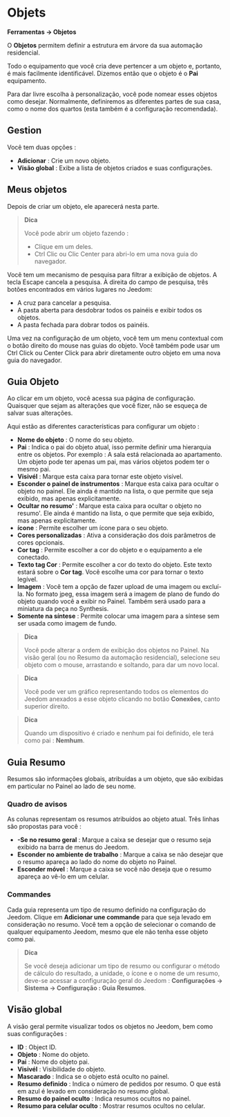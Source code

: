 # Objets
**Ferramentas → Objetos**

O **Objetos** permitem definir a estrutura em árvore da sua automação residencial.

Todo o equipamento que você cria deve pertencer a um objeto e, portanto, é mais facilmente identificável. Dizemos então que o objeto é o **Pai** equipamento.

Para dar livre escolha à personalização, você pode nomear esses objetos como desejar. Normalmente, definiremos as diferentes partes de sua casa, como o nome dos quartos (esta também é a configuração recomendada).

## Gestion

Você tem duas opções :
- **Adicionar** : Crie um novo objeto.
- **Visão global** : Exibe a lista de objetos criados e suas configurações.

## Meus objetos

Depois de criar um objeto, ele aparecerá nesta parte.

> **Dica**
>
> Você pode abrir um objeto fazendo :
> - Clique em um deles.
> - Ctrl Clic ou Clic Center para abri-lo em uma nova guia do navegador.

Você tem um mecanismo de pesquisa para filtrar a exibição de objetos. A tecla Escape cancela a pesquisa.
À direita do campo de pesquisa, três botões encontrados em vários lugares no Jeedom:

- A cruz para cancelar a pesquisa.
- A pasta aberta para desdobrar todos os painéis e exibir todos os objetos.
- A pasta fechada para dobrar todos os painéis.

Uma vez na configuração de um objeto, você tem um menu contextual com o botão direito do mouse nas guias do objeto. Você também pode usar um Ctrl Click ou Center Click para abrir diretamente outro objeto em uma nova guia do navegador.

## Guia Objeto

Ao clicar em um objeto, você acessa sua página de configuração. Quaisquer que sejam as alterações que você fizer, não se esqueça de salvar suas alterações.

Aqui estão as diferentes características para configurar um objeto :

- **Nome do objeto** : O nome do seu objeto.
- **Pai** : Indica o pai do objeto atual, isso permite definir uma hierarquia entre os objetos. Por exemplo : A sala está relacionada ao apartamento. Um objeto pode ter apenas um pai, mas vários objetos podem ter o mesmo pai.
- **Visivél** : Marque esta caixa para tornar este objeto visível.
- **Esconder o painel de instrumentos** : Marque esta caixa para ocultar o objeto no painel. Ele ainda é mantido na lista, o que permite que seja exibido, mas apenas explicitamente.
- **Ocultar no resumo'** : Marque esta caixa para ocultar o objeto no resumo'. Ele ainda é mantido na lista, o que permite que seja exibido, mas apenas explicitamente.
- **ícone** : Permite escolher um ícone para o seu objeto.
- **Cores personalizadas** : Ativa a consideração dos dois parâmetros de cores opcionais.
- **Cor tag** : Permite escolher a cor do objeto e o equipamento a ele conectado.
- **Texto tag Cor** : Permite escolher a cor do texto do objeto. Este texto estará sobre o **Cor tag**. Você escolhe uma cor para tornar o texto legível.
- **Imagem** : Você tem a opção de fazer upload de uma imagem ou excluí-la. No formato jpeg, essa imagem será a imagem de plano de fundo do objeto quando você a exibir no Painel. Também será usado para a miniatura da peça no Synthesis.
- **Somente na síntese** : Permite colocar uma imagem para a síntese sem ser usada como imagem de fundo.

> **Dica**
>
> Você pode alterar a ordem de exibição dos objetos no Painel. Na visão geral (ou no Resumo da automação residencial), selecione seu objeto com o mouse, arrastando e soltando, para dar um novo local.

> **Dica**
>
> Você pode ver um gráfico representando todos os elementos do Jeedom anexados a esse objeto clicando no botão **Conexões**, canto superior direito.

> **Dica**
>
> Quando um dispositivo é criado e nenhum pai foi definido, ele terá como pai : **Nemhum**.

## Guia Resumo

Resumos são informações globais, atribuídas a um objeto, que são exibidas em particular no Painel ao lado de seu nome.

### Quadro de avisos

As colunas representam os resumos atribuídos ao objeto atual. Três linhas são propostas para você :

- **-Se no resumo geral** : Marque a caixa se desejar que o resumo seja exibido na barra de menus do Jeedom.
- **Esconder no ambiente de trabalho** : Marque a caixa se não desejar que o resumo apareça ao lado do nome do objeto no Painel.
- **Esconder móvel** : Marque a caixa se você não deseja que o resumo apareça ao vê-lo em um celular.

### Commandes

Cada guia representa um tipo de resumo definido na configuração do Jeedom. Clique em **Adicionar une commande** para que seja levado em consideração no resumo. Você tem a opção de selecionar o comando de qualquer equipamento Jeedom, mesmo que ele não tenha esse objeto como pai.

> **Dica**
>
> Se você deseja adicionar um tipo de resumo ou configurar o método de cálculo do resultado, a unidade, o ícone e o nome de um resumo, deve-se acessar a configuração geral do Jeedom : **Configurações → Sistema → Configuração : Guia Resumos**.

## Visão global

A visão geral permite visualizar todos os objetos no Jeedom, bem como suas configurações :

- **ID** : Object ID.
- **Objeto** : Nome do objeto.
- **Pai** : Nome do objeto pai.
- **Visivél** : Visibilidade do objeto.
- **Mascarado** : Indica se o objeto está oculto no painel.
- **Resumo definido** : Indica o número de pedidos por resumo. O que está em azul é levado em consideração no resumo global.
- **Resumo do painel oculto** : Indica resumos ocultos no painel.
- **Resumo para celular oculto** : Mostrar resumos ocultos no celular.
